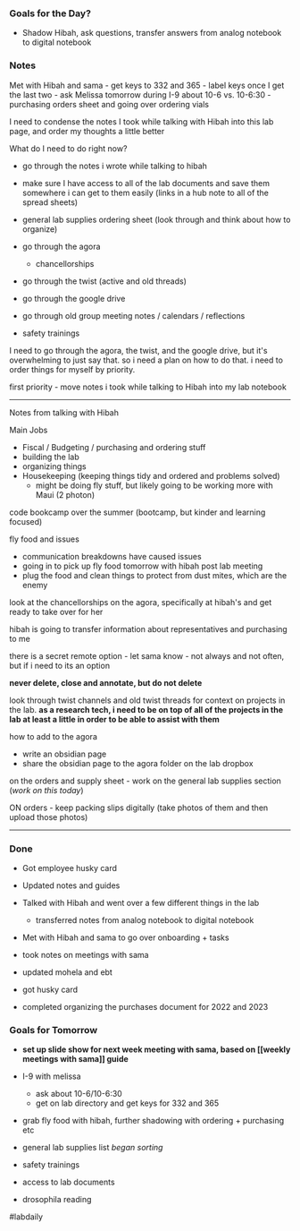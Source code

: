 ### Goals for the Day?
- Shadow Hibah, ask questions, transfer answers from analog notebook to digital notebook
### Notes
Met with Hibah and sama
	- get keys to 332 and 365
		- label keys once I get the last two
	- ask Melissa tomorrow during I-9 about 10-6 vs. 10-6:30
	- purchasing orders sheet and going over ordering vials

I need to condense the notes I took while talking with Hibah into this lab page, and order my thoughts a little better

What do I need to do right now?
- go through the notes i wrote while talking to hibah
- make sure I have access to all of the lab documents and save them somewhere i can get to them easily (links in a hub note to all of the spread sheets)
- general lab supplies ordering sheet (look through and think about how to organize)

- go through the agora
	- chancellorships 
- go through the twist (active and old threads)
- go through the google drive
- go through old group meeting notes / calendars / reflections

- safety trainings

I need to go through the agora, the twist, and the google drive, but it's overwhelming to just say that. so i need a plan on how to do that. i need to order things for myself by priority.

first priority - move notes i took while talking to Hibah into my lab notebook

---
Notes from talking with Hibah

Main Jobs
- Fiscal / Budgeting / purchasing and ordering stuff
- building the lab
- organizing things
- Housekeeping (keeping things tidy and ordered and problems solved)
	- might be doing fly stuff, but likely going to be working more with Maui (2 photon)

code bookcamp over the summer (bootcamp, but kinder and learning focused)

fly food and issues
- communication breakdowns have caused issues
- going in to pick up fly food tomorrow with hibah post lab meeting
- plug the food and clean things to protect from dust mites, which are the enemy

look at the chancellorships on the agora, specifically at hibah's and get ready to take over for her

hibah is going to transfer information about representatives and purchasing to me

there is a secret remote option - let sama know - not always and not often, but if i need to its an option

**never delete, close and annotate, but do not delete**

look through twist channels and old twist threads for context on projects in the lab. 
**as a research tech, i need to be on top of all of the projects in the lab at least a little in order to be able to assist with them**

how to add to the agora
- write an obsidian page
- share the obsidian page to the agora folder on the lab dropbox

on the orders and supply sheet - work on the general lab supplies section (*work on this today*)

ON orders - keep packing slips digitally (take photos of them and then upload those photos)

----
### Done
- Got employee husky card
- Updated notes and guides

- Talked with Hibah and went over a few different things in the lab
	- transferred notes from analog notebook to digital notebook
- Met with Hibah and sama to go over onboarding + tasks

- took notes on meetings with sama
- updated mohela and ebt
- got husky card

- completed organizing the purchases document for 2022 and 2023
### Goals for Tomorrow
- **set up slide show for next week meeting with sama, based on [[weekly meetings with sama]] guide**
- I-9 with melissa
	- ask about 10-6/10-6:30
	- get on lab directory and get keys for 332 and 365

- grab fly food with hibah, further shadowing with ordering + purchasing etc

- general lab supplies list *began sorting*

- safety trainings
- access to lab documents 
- drosophila reading

#labdaily